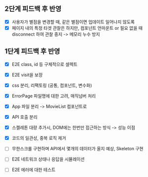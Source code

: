 ## 2단계 피드백 후 반영

- [x] 사용자가 별점을 변경할 때, 같은 별점이면 업데이트 일어나지 않도록
- [x] 페이지 내의 특정 타겟 관찰은 하지만, 컴포넌트 언마운트 or 필요 없을 때 disconnect 하여 관찰 중지 -> 메모리 누수 방지

## 1단계 피드백 후 반영

- [x] E2E class, id 등 구체적으로 셀렉트
- [x] E2E visit을 보장

- [x] css 분리, 리팩토링 (공통, 컴포넌트, 변수화)
- [x] ErrorPage 파일명에 대한 고려, 매직넘버 처리
- [x] App 파일 분리 -> MovieList 컴포넌트로
- [x] API 호출 분리
- [x] 스켈레톤 대량 추가시, DOM에는 한번만 접근하는 방식 -> 성능 이점
- [x] 코드의 일관성, 중복 로직 제거

- [ ] 무한스크롤 구현하며 API에서 몇개의 데이터가 올지 예상, Skeleton 구현
- [ ] E2E 네트워크 상태나 응답을 시뮬레이션
- [ ] E2E 에러에 대한 테스트
